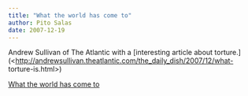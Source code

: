 ```yaml
---
title: "What the world has come to"
author: Pito Salas
date: 2007-12-19
---
```




Andrew Sullivan of The Atlantic with a [interesting article about
torture.](<http://andrewsullivan.theatlantic.com/the_daily_dish/2007/12/what-
torture-is.html>)


[What the world has come to](None)
